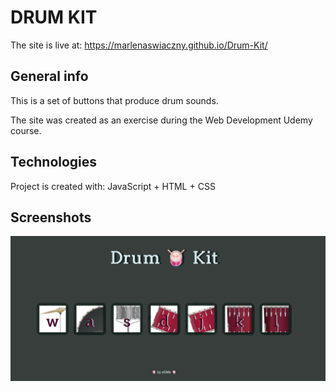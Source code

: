 # DRUM KIT
The site is live at: https://marlenaswiaczny.github.io/Drum-Kit/
## General info
This is a set of buttons that produce drum sounds.

The site was created as an exercise during the Web Development Udemy course.
## Technologies
Project is created with:
JavaScript + HTML + CSS
## Screenshots
![Screenshot1](./images/Screenshot%202024-06-29%20155437.png)